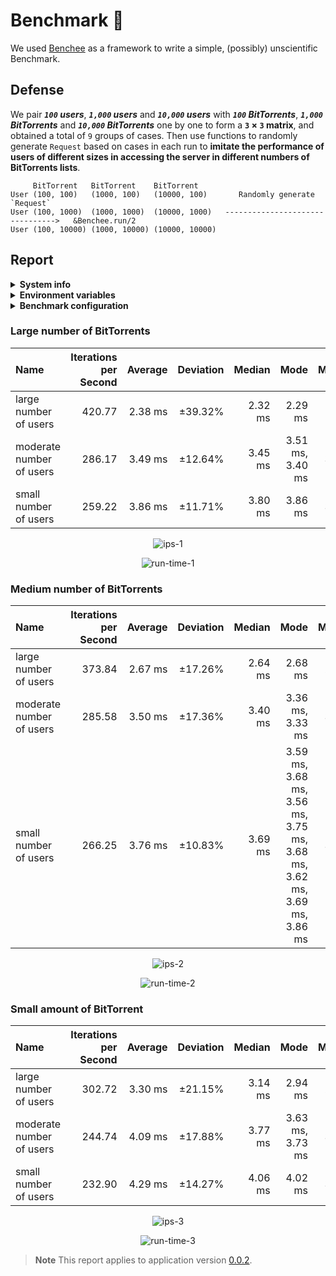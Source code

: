 # Benchmark :100:

We used [Benchee](https://github.com/bencheeorg/benchee) as a framework to write a simple, (possibly) unscientific Benchmark.

## Defense

We pair **_`100` users_**, **_`1,000` users_** and **_`10,000` users_** with **_`100` BitTorrents_**, **_`1,000` BitTorrents_** and **_`10,000` BitTorrents_** one by one to form a **`3` &#215; `3` matrix**, and obtained a total of `9` groups of cases. Then use functions to randomly generate `Request` based on cases in each run to **imitate the performance of users of different sizes in accessing the server in different numbers of BitTorrents lists**.

```plaintext
     BitTorrent   BitTorrent    BitTorrent
User (100, 100)   (1000, 100)   (10000, 100)       Randomly generate `Request`
User (100, 1000)  (1000, 1000)  (10000, 1000)   -------------------------------->   &Benchee.run/2
User (100, 10000) (1000, 10000) (10000, 10000)
```

## Report

<details>
  <summary><b>System info</b></summary>
    <ul>
      <li>Elixir Version: 1.14.2</li>
      <li>Erlang Version: 25.2</li>
      <li>Operating system: Linux</li>
      <li>Available memory: 6.78 GB</li>
      <li>CPU Information: Intel(R) Xeon(R) Platinum 8272CL CPU @ 2.60GHz</li>
      <li>Number of Available Cores: 2</li>
    </ul>
</details>

<details>
  <summary><b>Environment variables</b></summary>
    <ul>
      <li>YABTT_QUERY_LIMIT: 30</li>
    </ul>
</details>

<details>
  <summary><b>Benchmark configuration</b></summary>
    <ul>
      <li>warmup: 2 s</li>
      <li>time: 5 s</li>
      <li>memory time: 0 ns</li>
      <li>reduction time: 0 ns</li>
      <li>reduction time: 0 ns</li>
      <li>parallel: 1</li>
    </ul>
</details>

### Large number of BitTorrents

| Name                     | Iterations per Second | Average |    Deviation |  Median |             Mode | Minimum |  Maximum | Sample size |
| :----------------------- | --------------------: | ------: | -----------: | ------: | ---------------: | ------: | -------: | ----------: |
| large number of users    |                420.77 | 2.38 ms | &#177;39.32% | 2.32 ms |          2.29 ms | 1.58 ms | 34.68 ms |        2102 |
| moderate number of users |                286.17 | 3.49 ms | &#177;12.64% | 3.45 ms | 3.51 ms, 3.40 ms | 3.03 ms | 10.30 ms |        1430 |
| small number of users    |                259.22 | 3.86 ms | &#177;11.71% | 3.80 ms |          3.86 ms | 3.46 ms | 10.26 ms |        1296 |

<p align="center">
  <img alt="ips-1" src="https://user-images.githubusercontent.com/26341224/209880942-3a9a7417-f178-4b65-b602-4e225fa1ba6a.png" />
</p>

<p align="center">
  <img alt="run-time-1" src="https://user-images.githubusercontent.com/26341224/209881097-791e833b-41d2-4059-8e8e-d9709497d40d.png" />
</p>

### Medium number of BitTorrents

| Name                     | Iterations per Second | Average |    Deviation |  Median |                                                                   Mode | Minimum |  Maximum | Sample size |
| :----------------------- | --------------------: | ------: | -----------: | ------: | ---------------------------------------------------------------------: | ------: | -------: | ----------: |
| large number of users    |                373.84 | 2.67 ms | &#177;17.26% | 2.64 ms |                                                                2.68 ms | 2.26 ms | 10.50 ms |        1868 |
| moderate number of users |                285.58 | 3.50 ms | &#177;17.36% | 3.40 ms |                                                       3.36 ms, 3.33 ms | 3.18 ms | 19.07 ms |        1427 |
| small number of users    |                266.25 | 3.76 ms | &#177;10.83% | 3.69 ms | 3.59 ms, 3.68 ms, 3.56 ms, 3.75 ms, 3.68 ms, 3.62 ms, 3.69 ms, 3.86 ms | 3.42 ms | 10.12 ms |        1331 |

<p align="center">
  <img alt="ips-2" src="https://user-images.githubusercontent.com/26341224/209881104-b5f0e4f9-395b-4013-a5ca-34d9a3e64234.png" />
</p>

<p align="center">
  <img alt="run-time-2" src="https://user-images.githubusercontent.com/26341224/209881109-0e43e649-aea5-4e99-9765-b48a5009530e.png" />
</p>

### Small amount of BitTorrent

| Name                     | Iterations per Second | Average |    Deviation |  Median |             Mode | Minimum |  Maximum | Sample size |
| :----------------------- | --------------------: | ------: | -----------: | ------: | ---------------: | ------: | -------: | ----------: |
| large number of users    |                302.72 | 3.30 ms | &#177;21.15% | 3.14 ms |          2.94 ms | 2.76 ms | 11.55 ms |        1513 |
| moderate number of users |                244.74 | 4.09 ms | &#177;17.88% | 3.77 ms | 3.63 ms, 3.73 ms | 3.41 ms | 11.29 ms |        1223 |
| small number of users    |                232.90 | 4.29 ms | &#177;14.27% | 4.06 ms |          4.02 ms | 3.75 ms | 11.66 ms |        1164 |

<p align="center">
  <img alt="ips-3" src="https://user-images.githubusercontent.com/26341224/209881112-49e268e0-701a-41f0-a2e9-a7901793855f.png" />
</p>

<p align="center">
  <img alt="run-time-3" src="https://user-images.githubusercontent.com/26341224/209881130-ec140571-80c6-4ef1-8e1f-427f408da8f6.png" />
</p>

> **Note** This report applies to application version [0.0.2](https://github.com/mogeko/yabtt/tree/3c7d18ef2feb17a83863f05db3516a4741a43264).

